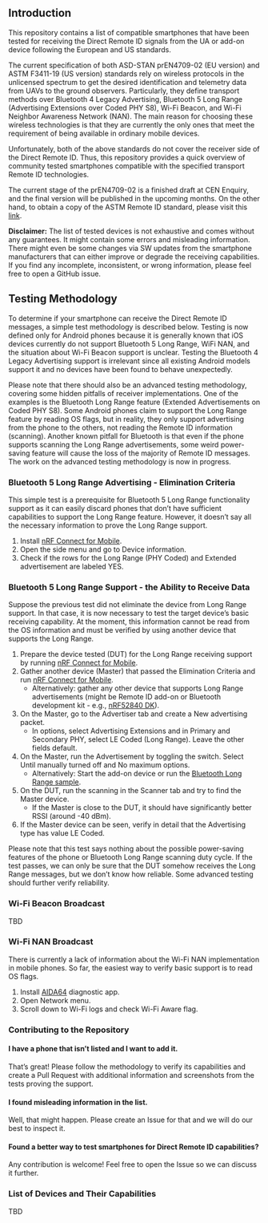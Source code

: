 ## Introduction

This repository contains a list of compatible smartphones that have been tested for receiving the Direct Remote ID signals from the UA or add-on device following the European and US standards. 

The current specification of both ASD-STAN prEN4709-02 (EU version) and ASTM F3411-19 (US version) standards rely on wireless protocols in the unlicensed spectrum to get the desired identification and telemetry data from UAVs to the ground observers. Particularly, they define transport methods over Bluetooth 4 Legacy Advertising, Bluetooth 5 Long Range (Advertising Extensions over Coded PHY S8), Wi-Fi Beacon, and Wi-Fi Neighbor Awareness Network (NAN). The main reason for choosing these wireless technologies is that they are currently the only ones that meet the requirement of being available in ordinary mobile devices.

Unfortunately, both of the above standards do not cover the receiver side of the Direct Remote ID. Thus, this repository provides a quick overview of community tested smartphones compatible with the specified transport Remote ID technologies. 

The current stage of the prEN4709-02 is a finished draft at CEN Enquiry, and the final version will be published in the upcoming months. On the other hand, to obtain a copy of the ASTM Remote ID standard, please visit this [link](https://www.astm.org/Standards/F3411.htm).

**Disclaimer:** The list of tested devices is not exhaustive and comes without any guarantees. It might contain some errors and misleading information. There might even be some changes via SW updates from the smartphone manufacturers that can either improve or degrade the receiving capabilities. If you find any incomplete, inconsistent, or wrong information, please feel free to open a GitHub issue.

## Testing Methodology

To determine if your smartphone can receive the Direct Remote ID messages, a simple test methodology is described below. Testing is now defined only for Android phones because it is generally known that iOS devices currently do not support Bluetooth 5 Long Range, WiFi NAN, and the situation about Wi-Fi Beacon support is unclear. Testing the Bluetooth 4 Legacy Advertising support is irrelevant since all existing Android models support it and no devices have been found to behave unexpectedly.

Please note that there should also be an advanced testing methodology, covering some hidden pitfalls of receiver implementations. One of the examples is the Bluetooth Long Range feature (Extended Advertisements on Coded PHY S8). Some Android phones claim to support the Long Range feature by reading OS flags, but in reality, they only support advertising from the phone to the others, not reading the Remote ID information (scanning). Another known pitfall for Bluetooth is that even if the phone supports scanning the Long Range advertisements, some weird power-saving feature will cause the loss of the majority of Remote ID messages. The work on the advanced testing methodology is now in progress. 

### Bluetooth 5 Long Range Advertising - Elimination Criteria

This simple test is a prerequisite for Bluetooth 5 Long Range functionality support as it can easily discard phones that don’t have sufficient capabilities to support the Long Range feature. However, it doesn’t say all the necessary information to prove the Long Range support. 

1. Install [nRF Connect for Mobile](https://play.google.com/store/apps/details?id=no.nordicsemi.android.mcp).
2. Open the side menu and go to Device information.
3. Check if the rows for the Long Range (PHY Coded) and Extended advertisement are labeled YES.

### Bluetooth 5 Long Range Support - the Ability to Receive Data

Suppose the previous test did not eliminate the device from Long Range support. In that case, it is now necessary to test the target device’s basic receiving capability. At the moment, this information cannot be read from the OS information and must be verified by using another device that supports the Long Range.

1. Prepare the device tested (DUT) for the Long Range receiving support by running [nRF Connect for Mobile](https://play.google.com/store/apps/details?id=no.nordicsemi.android.mcp).
2. Gather another device (Master) that passed the Elimination Criteria and run [nRF Connect for Mobile](https://play.google.com/store/apps/details?id=no.nordicsemi.android.mcp). 
	* Alternatively: gather any other device that supports Long Range advertisements (might be Remote ID add-on or Bluetooth development kit - e.g., [nRF52840 DK](https://www.nordicsemi.com/Software-and-Tools/Development-Kits/nRF52840-DK)).
3. On the Master, go to the Advertiser tab and create a New advertising packet. 
	* In options, select Advertising Extensions and in Primary and Secondary PHY, select LE Coded (Long Range). Leave the other fields default.
4. On the Master, run the Advertisement by toggling the switch. Select Until manually turned off and No maximum options.
	* Alternatively: Start the add-on device or run the [Bluetooth Long Range sample](https://developer.nordicsemi.com/nRF_Connect_SDK/doc/latest/nrf/samples/bluetooth/central_hr_coded/README.html).
5. On the DUT, run the scanning in the Scanner tab and try to find the Master device.
	* If the Master is close to the DUT, it should have significantly better RSSI (around -40 dBm).
6. If the Master device can be seen, verify in detail that the Advertising type has value LE Coded. 

Please note that this test says nothing about the possible power-saving features of the phone or Bluetooth Long Range scanning duty cycle. If the test passes, we can only be sure that the DUT somehow receives the Long Range messages, but we don’t know how reliable. Some advanced testing should further verify reliability.

### Wi-Fi Beacon Broadcast

TBD

### Wi-Fi NAN Broadcast

There is currently a lack of information about the Wi-Fi NAN implementation in mobile phones. So far, the easiest way to verify basic support is to read OS flags.

1. Install [AIDA64](https://play.google.com/store/apps/details?id=com.finalwire.aida64) diagnostic app.
2. Open Network menu.
3. Scroll down to Wi-Fi logs and check Wi-Fi Aware flag.

### Contributing to the Repository

#### I have a phone that isn’t listed and I want to add it.

That’s great! Please follow the methodology to verify its capabilities and create a Pull Request with additional information and screenshots from the tests proving the support.

#### I found misleading information in the list.

Well, that might happen. Please create an Issue for that and we will do our best to inspect it.

#### Found a better way to test smartphones for Direct Remote ID capabilities?

Any contribution is welcome! Feel free to open the Issue so we can discuss it further.

### List of Devices and Their Capabilities

TBD